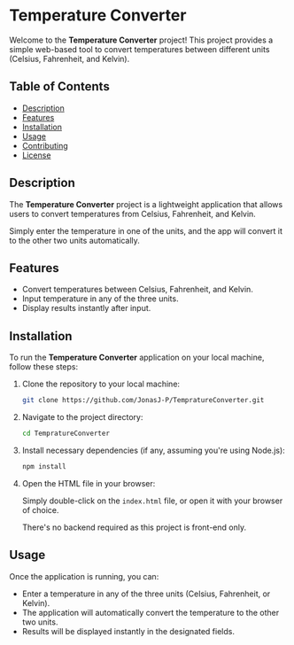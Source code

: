 # Temperature Converter

Welcome to the **Temperature Converter** project! This project provides a simple web-based tool to convert temperatures between different units (Celsius, Fahrenheit, and Kelvin).

## Table of Contents

- [Description](#description)
- [Features](#features)
- [Installation](#installation)
- [Usage](#usage)
- [Contributing](#contributing)
- [License](#license)

## Description

The **Temperature Converter** project is a lightweight application that allows users to convert temperatures from Celsius, Fahrenheit, and Kelvin.

Simply enter the temperature in one of the units, and the app will convert it to the other two units automatically.

## Features

- Convert temperatures between Celsius, Fahrenheit, and Kelvin.
- Input temperature in any of the three units.
- Display results instantly after input.

## Installation

To run the **Temperature Converter** application on your local machine, follow these steps:

1. Clone the repository to your local machine:

   ```bash
   git clone https://github.com/JonasJ-P/TempratureConverter.git
   ```

2. Navigate to the project directory:

   ```bash
   cd TempratureConverter
   ```

3. Install necessary dependencies (if any, assuming you're using Node.js):

   ```bash
   npm install
   ```

4. Open the HTML file in your browser:

   Simply double-click on the `index.html` file, or open it with your browser of choice.

   There's no backend required as this project is front-end only.

## Usage

Once the application is running, you can:

- Enter a temperature in any of the three units (Celsius, Fahrenheit, or Kelvin).
- The application will automatically convert the temperature to the other two units.
- Results will be displayed instantly in the designated fields.

